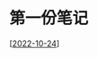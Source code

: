 # 第一份笔记

[[2022-10-24]]

[//begin]: # "Autogenerated link references for markdown compatibility"
[2022-10-24]: ../journal/2022-10-24.md "DaiLyNote-2022-10-24"
[//end]: # "Autogenerated link references"
